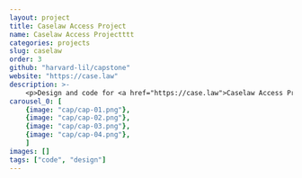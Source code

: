 ```yaml
---
layout: project
title: Caselaw Access Project
name: Caselaw Access Projectttt
categories: projects
slug: caselaw
order: 3
github: "harvard-lil/capstone"
website: "https://case.law"
description: >-
    <p>Design and code for <a href="https://case.law">Caselaw Access Project</a> — expanding public access to 360 years of case law.</p>
carousel_0: [
    {image: "cap/cap-01.png"}, 
    {image: "cap/cap-02.png"}, 
    {image: "cap/cap-03.png"},
    {image: "cap/cap-04.png"},
    ]
images: []
tags: ["code", "design"]
---
```




